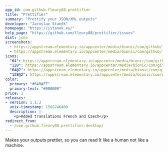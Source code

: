 ```yaml
---
app_id: com.github.fleury08.prettifier
title: "Prettifier"
summary: "Prettify your JSON/XML outputs"
developer: "Jaroslav Staněk"
homepage: "https://jstanek.eu/"
help_page: "https://github.com/fleury08/prettifier/issues"
dist: juno
screenshots:
  - https://appstream.elementary.io/appcenter/media/bionic/com/github/fleury08.prettifier/865647F3B57C14923E1AE67C6651C2FE/screenshots/image-1_orig.png
  - https://appstream.elementary.io/appcenter/media/bionic/com/github/fleury08.prettifier/865647F3B57C14923E1AE67C6651C2FE/screenshots/image-2_orig.png
icons:
  "64": https://appstream.elementary.io/appcenter/media/bionic/com/github/fleury08.prettifier/865647F3B57C14923E1AE67C6651C2FE/icons/64x64/com.github.fleury08.prettifier_com.github.fleury08.prettifier.png
  "128": https://appstream.elementary.io/appcenter/media/bionic/com/github/fleury08.prettifier/865647F3B57C14923E1AE67C6651C2FE/icons/128x128/com.github.fleury08.prettifier_com.github.fleury08.prettifier.png
  "64@2": https://appstream.elementary.io/appcenter/media/bionic/com/github/fleury08.prettifier/865647F3B57C14923E1AE67C6651C2FE/icons/64x64@2/com.github.fleury08.prettifier_com.github.fleury08.prettifier.png
  "128@2": https://appstream.elementary.io/appcenter/media/bionic/com/github/fleury08.prettifier/865647F3B57C14923E1AE67C6651C2FE/icons/128x128@2/com.github.fleury08.prettifier_com.github.fleury08.prettifier.png
color:
  primary: "#64BAFF"
  primary-text: "#000000"
price: 1
releases:
- version: 1.1.3
  unix-timestamp: 1568246400
  description: |-
    <p>Added translations French and Czech</p>
redirect_from:
  - /com.github.fleury08.prettifier.desktop/
---
```


<p>Makes your outputs prettier, so you can read It like a human not like a machine.</p>